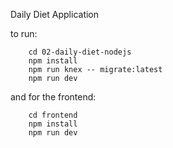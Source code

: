 Daily Diet Application

to run:
```
    cd 02-daily-diet-nodejs
    npm install
    npm run knex -- migrate:latest
    npm run dev
```

and for the frontend:
```
    cd frontend
    npm install
    npm run dev
```